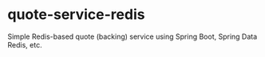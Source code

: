 # quote-service-redis
Simple Redis-based quote (backing) service using Spring Boot, Spring Data Redis, etc.
